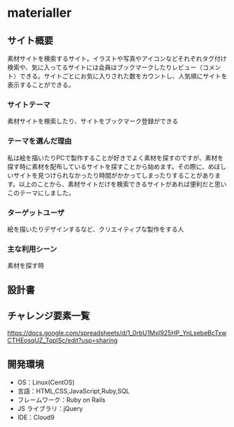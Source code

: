 # materialler

## サイト概要

素材サイトを検索するサイト。イラストや写真やアイコンなどそれぞれタグ付け検索や、気に入ってるサイトには会員はブックマークしたりレビュー（コメント）できる。サイトごとにお気に入りされた数をカウントし、人気順にサイトを表示することができる。

### サイトテーマ

素材サイトを検索したり、サイトをブックマーク登録ができる

### テーマを選んだ理由

私は絵を描いたりPCで製作することが好きでよく素材を探すのですが、素材を探す時に素材を配布しているサイトを探すことから始めます。その際に、めぼしいサイトを見つけられなかったり時間がかかってしまったりすることがあります。以上のことから、素材サイトだけを検索できるサイトがあれば便利だと思いこのテーマにしました。

### ターゲットユーザ

絵を描いたりデザインするなど、クリエイティブな製作をする人

### 主な利用シーン

素材を探す時

## 設計書

## チャレンジ要素一覧

https://docs.google.com/spreadsheets/d/1_0rbU1MxI925HP_YnLsebeBcTxwCTHEosqUZ_TqplSc/edit?usp=sharing

## 開発環境

- OS：Linux(CentOS)
- 言語：HTML,CSS,JavaScript,Ruby,SQL
- フレームワーク：Ruby on Rails
- JS ライブラリ：jQuery
- IDE：Cloud9
